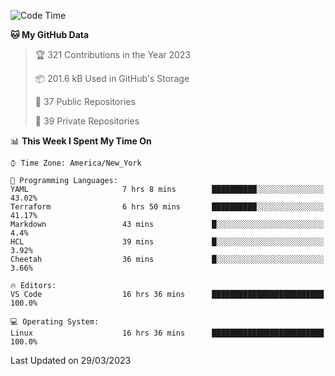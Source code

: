 <!--START_SECTION:waka-->
![Code Time](http://img.shields.io/badge/Code%20Time-164%20hrs%2019%20mins-blue)

**🐱 My GitHub Data** 

> 🏆 321 Contributions in the Year 2023
 > 
> 📦 201.6 kB Used in GitHub's Storage 
 > 
> 📜 37 Public Repositories 
 > 
> 🔑 39 Private Repositories  
 > 
📊 **This Week I Spent My Time On** 

```text
⌚︎ Time Zone: America/New_York

💬 Programming Languages: 
YAML                     7 hrs 8 mins        ██████████░░░░░░░░░░░░░░░   43.02% 
Terraform                6 hrs 50 mins       ██████████░░░░░░░░░░░░░░░   41.17% 
Markdown                 43 mins             █░░░░░░░░░░░░░░░░░░░░░░░░   4.4% 
HCL                      39 mins             █░░░░░░░░░░░░░░░░░░░░░░░░   3.92% 
Cheetah                  36 mins             █░░░░░░░░░░░░░░░░░░░░░░░░   3.66%

🔥 Editors: 
VS Code                  16 hrs 36 mins      █████████████████████████   100.0%

💻 Operating System: 
Linux                    16 hrs 36 mins      █████████████████████████   100.0%

```


 Last Updated on 29/03/2023
<!--END_SECTION:waka-->